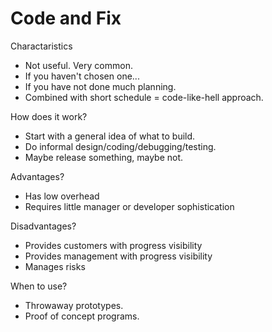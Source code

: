 
# Code and Fix

Charactaristics

- Not useful. Very common.
- If you haven't chosen one...
- If you have not done much planning. 
- Combined with short schedule = code-like-hell approach.

How does it work? 

- Start with a general idea of what to build. 
- Do informal design/coding/debugging/testing.
- Maybe release something, maybe not. 

Advantages?

- Has low overhead
- Requires little manager or developer sophistication

Disadvantages?

- Provides customers with progress visibility
- Provides management with progress visibility
- Manages risks

When to use? 

- Throwaway prototypes.
- Proof of concept programs.